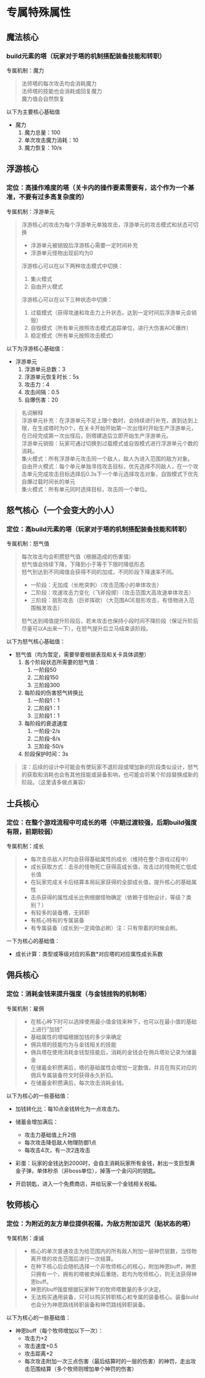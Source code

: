 
# 专属特殊属性

## 魔法核心

### build元素的塔（玩家对于塔的机制搭配装备技能和转职）

专属机制：魔力  
> 法师塔的每次攻击均会消耗魔力  
> 法师塔的技能也会消耗或回复魔力  
> 魔力值会自然恢复  

以下为主要核心基础值

- 魔力
  1. 魔力总量：100
  2. 单次攻击魔力消耗：10
  3. 魔力恢复：10/s

## 浮游核心

### 定位：高操作难度的塔（关卡内的操作要素需要有，这个作为一个基准，不要有过多高复杂度的）  

专属机制：浮游单元
> 浮游核心的攻击为每个浮游单元单独攻击，浮游单元的攻击模式和状态可切换  
>  
> - 浮游单元被销毁后浮游核心需要一定时间补充  
> - 浮游单元怪物出现前均为0  
>
> 浮游核心可以在以下两种攻击模式中切换：  
>  
> 1. 集火模式
> 2. 自由开火模式  
>
> 浮游核心可以在以下三种状态中切换：  
>
> 1. 过载模式（获得攻速和攻击力上升状态，达到一定时间后浮游单元会销毁）  
> 2. 自毁模式（所有单元按照攻击模式追踪单位，进行大伤害AOE爆炸）
> 3. 稳定模式（所有单元按照攻击模式）

以下为浮游核心基础值：

- 浮游单元
  1. 浮游单元总数：3
  2. 浮游单元恢复时长：5s
  3. 攻击力：4
  4. 攻击间隔：0.5  
  5. 自爆伤害：20  

> 名词解释  
> 浮游单元补充：在浮游单元不足上限个数时，会持续进行补充，直到达到上限，在生成塔时为0个，在关卡开始开始第一次出怪时开始生产浮游单元，在已经完成第一次出怪后，则塔建造后立即开始生产浮游单元。  
> 浮游单元销毁：玩家可通过切换到过载模式或自毁模式进行浮游单元个数的消耗。  
> 集火模式：所有浮游单元攻击同一个敌人，敌人为进入范围的敌方对象。  
> 自由开火模式：每个单元单独寻找攻击目标，优先选择不同敌人，在一个攻击单元完成攻击目标选择后0.3s下一个单元选择攻击对象，自毁模式下优先自爆过载时间长的单元  
> 集火模式：所有单元同时选择目标，攻击同一个单位。

## 怒气核心（一个会变大的小人）  

### 定位：高build元素的塔（玩家对于塔的机制搭配装备技能和转职）  

专属机制：怒气值  

> 每次攻击均会积攒怒气值（根据造成的伤害值）  
> 怒气值会持续下降，下降到小于等于下限时降低形态  
> 怒气到达到不同阈值会获得不同的加成，不同阶段下降速率不同。  
>  
> - 一阶段：无加成（长枪突刺）（攻击范围小的单体攻击）  
> - 二阶段：攻速攻击力变化（飞斧投掷）（攻击范围大高攻速单体攻击）  
> - 三阶段：扇形攻击（巨斧挥砍）（大范围AOE扇形攻击，有怪物进入范围触发攻击）  
>
> 怒气达到阈值提升阶段后，若未攻击也保持小段时间不降阶段（保证升阶后尽量可以A出来一下），在怒气提升后立马结束该阶段。

以下为怒气核心基础值：

- 怒气值（均为暂定，需要举要根据表现和关卡具体调整）
  1. 各个阶段状态所需要的怒气值：
     1. 一阶段50  
     2. 二阶段150
     3. 三阶段300
  2. 每阶段的伤害怒气转换比
     1. 一阶段1：1
     2. 二阶段1：1
     3. 三阶段1：1
  3. 每阶段的衰退速度
     1. 一阶段-2/s
     2. 二阶段-8/s
     3. 三阶段-50/s  
  4. 阶段保护时间：3s  

> 注：后续的设计中可能会有使玩家不退阶段或增加新的阶段类似设计，怒气的获取和消耗也会有其他技能或装备影响，也可能会将某个阶段替换成新的阶段。（这里请多做点兼容）  

## 士兵核心

### 定位：在整个游戏流程中可成长的塔（中期过渡较强，后期build强度有限，前期较弱）

专属机制：成长

> - 每次击杀敌人时均会获得基础属性的成长（维持在整个游戏过程中）  
> - 成长获取方式：击杀的怪物死亡获得高成长值，攻击过的怪物死亡低成长值
> - 在玩家完成关卡后结算本局玩家获得的全部成长值，提升核心的基础属性
> - 击杀获得的属性成长比例根据怪物确定（依赖于怪物设计，等级？类别？）  
> - 有较多的装备槽，无转职
> - 有核心特有的专属装备  
> - 有专属装备（成长到一定阈值必刷）注：只有带着的时候会刷。

一下为核心的基础值：

- 成长计算：类型或等级对应的系数*对应塔的对应属性成长系数

## 佣兵核心

### 定位：消耗金钱来提升强度（与金钱挂钩的机制塔）

专属机制：雇佣

> - 在核心种下时可以选择使用最小值金钱来种下，也可以在最小值的基础上进行“加钱”
> - 基础属性的增幅根据加钱的多少来确定
> - 佣兵塔的技能均为与金钱相关的技能
> - 佣兵塔在使用消耗金钱型技能后，消耗的金钱会在佣兵塔处记录为储蓄金
> - 在储蓄金积攒满后，塔的基础属性会增加一定数值，并且在购买对应的佣兵专属装备符文时获得永久折扣。
> - 在储蓄金积攒满后，每次攻击消耗金钱。

以下为核心的一些基础值：

- 加钱转化比：每10点金钱转化为一点攻击力。
- 储蓄金增加满后：
  - 攻击力基础值上升2倍
  - 每次攻击降低敌人物理防御1点
  - 每攻击4次，有一次2连攻击

- 彩蛋：玩家的金钱达到2000时，会自主消耗玩家所有金钱，射出一支巨型黄金子弹，单体秒杀（非boss单位），掉落一个金闪闪的钥匙。
- 开启钥匙，进入一个免费商店，并给玩家一个金钱相关祝福。

## 牧师核心

### 定位：为附近的友方单位提供祝福，为敌方附加诅咒（贴状态的塔）

专属机制：虔诚

> - 核心的单次普通攻击为给范围内的所有敌人附加一层神罚层数，当怪物离开塔的攻击范围后进行一次结算。
> - 在种下核心后会随机选择一个非牧师核心的核心，附加神恩buff，神恩只拥有一个，拥有的塔被卖掉后重随，若均为牧师核心，则无法获得神恩buff。
> - 神恩的buff强度根据玩家种下的牧师塔数量的多少决定。
> - 无法购买通用装备，只可以购买转职核心和专属的装备核心。装备build也会分为神恩路线转职装备和神罚路线转职装备。

以下为核心的一些基础值：

- 神恩buff（每个牧师增加以下一次）：
  - 攻击力+2
  - 攻击速度+0.5
  - 攻击距离+2
  - 每次攻击附加一次三点伤害（最后结算时的一层的伤害）的神罚，走出攻击范围结算（多个牧师则增加单个神罚的伤害）


